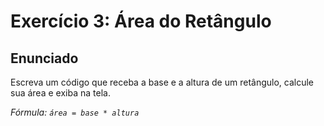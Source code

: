 # Exercício 3: Área do Retângulo

## Enunciado

Escreva um código que receba a base e a altura de um retângulo, calcule sua área e exiba na tela.

*Fórmula: `área = base * altura`*